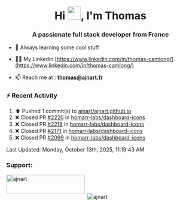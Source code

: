 <h1 align="center">Hi <img height="35px" src="https://raw.githubusercontent.com/MartinHeinz/MartinHeinz/master/wave.gif" width="35px"/>, I'm Thomas</h1>
<h3 align="center">A passionate full stack developer from France</h3>

- 🌱 Always learning some cool stuff 

- 👨‍💻 My Linkedin [https://www.linkedin.com/in/thomas-camlong/](https://www.linkedin.com/in/thomas-camlong/)

- 📫 Reach me at : **thomas@ajnart.fr**

### :zap: Recent Activity

<!--RECENT_ACTIVITY:start-->
1. ⬆️ Pushed 1 commit(s) to [ajnart/ajnart.github.io](https://github.com/ajnart/ajnart.github.io)<br>
2. ❌ Closed PR [#2220](https://github.com/homarr-labs/dashboard-icons/pull/2220) in [homarr-labs/dashboard-icons](https://github.com/homarr-labs/dashboard-icons)<br>
3. ❌ Closed PR [#2218](https://github.com/homarr-labs/dashboard-icons/pull/2218) in [homarr-labs/dashboard-icons](https://github.com/homarr-labs/dashboard-icons)<br>
4. ❌ Closed PR [#2171](https://github.com/homarr-labs/dashboard-icons/pull/2171) in [homarr-labs/dashboard-icons](https://github.com/homarr-labs/dashboard-icons)<br>
5. ❌ Closed PR [#2099](https://github.com/homarr-labs/dashboard-icons/pull/2099) in [homarr-labs/dashboard-icons](https://github.com/homarr-labs/dashboard-icons)<br>
<!--RECENT_ACTIVITY:end-->

<!--RECENT_ACTIVITY:last_update-->
Last Updated: Monday, October 13th, 2025, 11:19:43 AM
<!--RECENT_ACTIVITY:last_update_end-->
<h3 align="left">Support:</h3>
<p><a href="https://ko-fi.com/ajnart"> <img align="left" src="https://cdn.ko-fi.com/cdn/kofi3.png?v=3" height="50" width="210" alt="ajnart" /></a></p><br><br>

<p>&nbsp;<img align="center" src="https://github-readme-stats.vercel.app/api?username=ajnart&show_icons=true&theme=tokyonight&locale=en" alt="ajnart" /></p>
